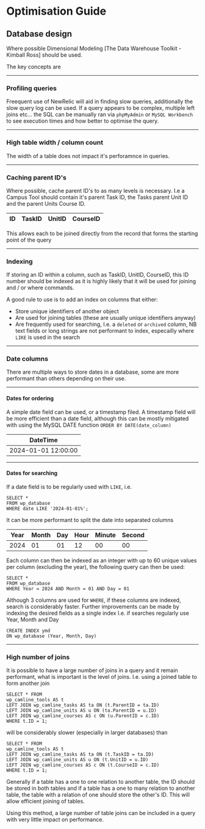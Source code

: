 # Optimisation Guide

## Database design

Where possible Dimensional Modeling [The Data Warehouse Toolkit - Kimball Ross] should be used.

The key concepts are

***
### Profiling queries

Freequent use of NewRelic will aid in finding slow queries, additionally the slow query log can be used. If a query appears to be complex, multiple left joins etc... the SQL can be manually ran via ```phpMyAdmin``` or ```MySQL Workbench``` to see execution times and how better to optimise the query.

***
### High table width / column count

The width of a table does not impact it's perforamnce in queries.

***
### Caching parent ID's

Where possible, cache parent ID's to as many levels is necessary. I.e a Campus Tool should contain it's parent Task ID, the Tasks parent Unit ID and the parent Units Course ID.

| ID | TaskID | UnitID | CourseID |
|----|--------|--------|----------|

This allows each to be joined directly from the record that forms the starting point of the query

***
### Indexing

If storing an ID within a column, such as TaskID, UnitID, CourseID, this ID number should be indexed as it is highly likely that it will be used for joining and / or where commands.

A good rule to use is to add an index on columns that either:

* Store unique identifiers of another object
* Are used for joining tables (these are usually unique identifiers anyway)
* Are frequently used for searching, I.e. a ```deleted``` or ```archived``` column, NB text fields or long strings are not performant to index, especailly where ```LIKE``` is used in the search

***
### Date columns

There are multiple ways to store dates in a database, some are more performant than others depending on their use.

***
#### Dates for ordering

A simple date field can be used, or a timestamp filed. A timestamp field will be more efficient than a date field, although this can be mostly mitigated with using the MySQL DATE function ```ORDER BY DATE(date_column)```

| DateTime           |
|--------------------|
|2024-01-01 12:00:00 |

***
#### Dates for searching

If a date field is to be regularly used with ```LIKE```, i.e. 

```
SELECT *
FROM wp_database
WHERE date LIKE '2024-01-01%';
```

It can be more performant to split the date into separated columns

| Year | Month | Day | Hour | Minute | Second |
|------|-------|-----|------|--------|--------|
| 2024 | 01    | 01  | 12   | 00     | 00     |

Each column can then be indexed as an integer with up to 60 unique values per column (excluding the year), the following query can then be used:

```
SELECT *
FROM wp_database
WHERE Year = 2024 AND Month = 01 AND Day = 01
```

Although 3 columns are used for ```WHERE```, if these columns are indexed, search is considerably faster. Further improvements can be made by indexing the desired fields as a single index I.e. if searches regularly use Year, Month and Day 

```
CREATE INDEX ymd
ON wp_database (Year, Month, Day)
```

***
### High number of joins

It is possible to have a large number of joins in a query and it remain performant, what is important is the level of joins. I.e. using a joined table to form another join

```
SELECT * FROM
wp_camline_tools AS t
LEFT JOIN wp_camline_tasks AS ta ON (t.ParentID = ta.ID)
LEFT JOIN wp_camline_units AS u ON (ta.ParentID = u.ID)
LEFT JOIN wp_camline_courses AS c ON (u.ParentID = c.ID)
WHERE t.ID = 1;
```

will be considerably slower (especially in larger databases) than

```
SELECT * FROM
wp_camline_tools AS t
LEFT JOIN wp_camline_tasks AS ta ON (t.TaskID = ta.ID)
LEFT JOIN wp_camline_units AS u ON (t.UnitID = u.ID)
LEFT JOIN wp_camline_courses AS c ON (t.CourseID = c.ID)
WHERE t.ID = 1;
```

Generally if a table has a one to one relation to another table, the ID should be stored in both tables and if a table has a one to many relation to another table, the table with a relation of one should store the other's ID. This will allow efficient joining of tables.

Using this method, a large number of table joins can be included in a query with very little impact on performance.